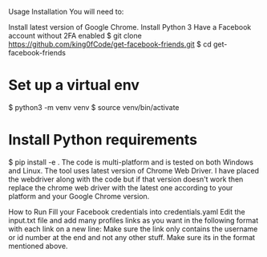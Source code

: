 Usage
Installation
You will need to:

Install latest version of Google Chrome.
Install Python 3
Have a Facebook account without 2FA enabled
$ git clone https://github.com/king0fCode/get-facebook-friends.git
$ cd get-facebook-friends

# Set up a virtual env

$ python3 -m venv venv
$ source venv/bin/activate

# Install Python requirements

\$ pip install -e .
The code is multi-platform and is tested on both Windows and Linux. The tool uses latest version of Chrome Web Driver. I have placed the webdriver along with the code but if that version doesn't work then replace the chrome web driver with the latest one according to your platform and your Google Chrome version.

How to Run
Fill your Facebook credentials into credentials.yaml
Edit the input.txt file and add many profiles links as you want in the following format with each link on a new line:
Make sure the link only contains the username or id number at the end and not any other stuff. Make sure its in the format mentioned above.
